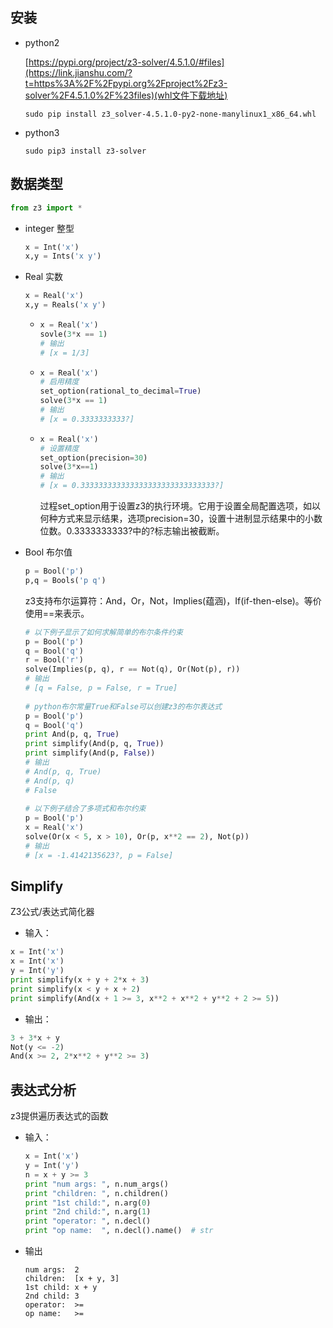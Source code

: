 ## 安装

- python2

  [https://pypi.org/project/z3-solver/4.5.1.0/#files](https://link.jianshu.com/?t=https%3A%2F%2Fpypi.org%2Fproject%2Fz3-solver%2F4.5.1.0%2F%23files)(whl文件下载地址)

	```linux
	sudo pip install z3_solver-4.5.1.0-py2-none-manylinux1_x86_64.whl
	```

- python3

  ```linux
  sudo pip3 install z3-solver
  ```

## 数据类型

```python
from z3 import *
```

- integer 整型

  ```python
  x = Int('x')
  x,y = Ints('x y')
  ```

- Real 实数

  ```python
  x = Real('x')
  x,y = Reals('x y')
  ```

  - ```python
    x = Real('x')
    sovle(3*x == 1)
    # 输出
    # [x = 1/3]
    ```

  - ```python
    x = Real('x')
    # 启用精度
    set_option(rational_to_decimal=True)
    solve(3*x == 1)
    # 输出
    # [x = 0.3333333333?]
    ```

  - ```python
    x = Real('x')
    # 设置精度
    set_option(precision=30)
    solve(3*x==1)
    # 输出
    # [x = 0.333333333333333333333333333333?]
    ```

    过程set_option用于设置z3的执行环境。它用于设置全局配置选项，如以何种方式来显示结果，选项precision=30，设置十进制显示结果中的小数位数。0.3333333333?中的?标志输出被截断。

- Bool 布尔值

   ```python
  p = Bool('p')
  p,q = Bools('p q')
   ```

  z3支持布尔运算符：And，Or，Not，Implies(蕴涵)，If(if-then-else)。等价使用==来表示。

  ```python
  # 以下例子显示了如何求解简单的布尔条件约束
  p = Bool('p')
  q = Bool('q')
  r = Bool('r')
  solve(Implies(p, q), r == Not(q), Or(Not(p), r))
  # 输出
  # [q = False, p = False, r = True]
      
  # python布尔常量True和False可以创建z3的布尔表达式
  p = Bool('p')
  q = Bool('q')
  print And(p, q, True)
  print simplify(And(p, q, True))
  print simplify(And(p, False))
  # 输出
  # And(p, q, True)
  # And(p, q)
  # False
   
  # 以下例子结合了多项式和布尔约束
  p = Bool('p')
  x = Real('x')
  solve(Or(x < 5, x > 10), Or(p, x**2 == 2), Not(p))
  # 输出
  # [x = -1.4142135623?, p = False]
  ```

## Simplify

Z3公式/表达式简化器

- 输入：

```python
x = Int('x')
x = Int('x')
y = Int('y')
print simplify(x + y + 2*x + 3)
print simplify(x < y + x + 2)
print simplify(And(x + 1 >= 3, x**2 + x**2 + y**2 + 2 >= 5))
```

- 输出：

```python
3 + 3*x + y
Not(y <= -2)
And(x >= 2, 2*x**2 + y**2 >= 3)
```

## 表达式分析

z3提供遍历表达式的函数

- 输入：

  ```python
  x = Int('x')
  y = Int('y')
  n = x + y >= 3
  print "num args: ", n.num_args()
  print "children: ", n.children()
  print "1st child:", n.arg(0)
  print "2nd child:", n.arg(1)
  print "operator: ", n.decl()
  print "op name:  ", n.decl().name()  # str
  ```

- 输出

  ```
  num args:  2
  children:  [x + y, 3]
  1st child: x + y
  2nd child: 3
  operator:  >=
  op name:   >=
  ```

  